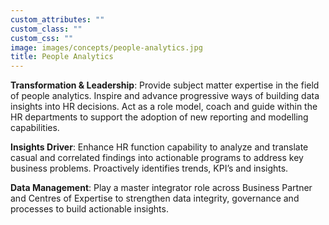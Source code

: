 ```yaml
---
custom_attributes: ""
custom_class: ""
custom_css: ""
image: images/concepts/people-analytics.jpg
title: People Analytics
---
```




**Transformation & Leadership**: Provide subject matter expertise in the field of people analytics. Inspire and advance progressive ways of building data insights into HR decisions. Act as a role model, coach and guide within the HR departments to support the adoption of new reporting and modelling capabilities.

**Insights Driver**: Enhance HR function capability to analyze and translate casual and correlated findings into actionable programs to address key business problems. Proactively identifies trends, KPI’s and insights.

**Data Management**: Play a master integrator role across Business Partner and Centres of Expertise to strengthen data integrity, governance and processes to build actionable insights.









 

